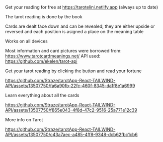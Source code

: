 Get your reading for free at https://tarotelini.netlify.app (always up to date)

The tarot reading is done by the book

Cards are dealt face down and can be revealed, they are either upside or reversed and each position is asigned a place on the meaning table 

Works on all devices

Most information and card pictures were borrowed from: https://www.tarotcardmeanings.net/
API used: https://github.com/ekelen/tarot-api


Get your tarot reading by clicking the button and read your fortune

https://github.com/Straze/tarotApp-React-TAILWIND-API/assets/13507750/fa6a90fb-22fc-460f-8345-da1f8e1a6999


Learn everything about all the cards

https://github.com/Straze/tarotApp-React-TAILWIND-API/assets/13507750/f865e043-4f8d-47c2-9516-25a771e12c39


More info on Tarot

https://github.com/Straze/tarotApp-React-TAILWIND-API/assets/13507750/c43a7aec-a485-4ff8-9348-dcb62fbc1cb6




